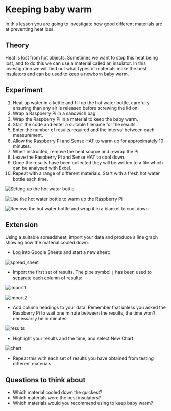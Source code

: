 # Keeping baby warm

In this lesson you are going to investigate how good different materials are at preventing heat loss.

## Theory 

Heat is lost from hot objects. Sometimes we want to stop this heat being lost, and to do this we can use a material called an insulator. In this investigation we will find out what types of materials make the best insulators and can be used to keep a newborn baby warm.

## Experiment  

1. Heat up water in a kettle and fill up the hot water bottle, carefully ensuring than any air is released before screwing the lid on.
1. Wrap a Raspberry Pi in a sandwich bag.
1. Wrap the Raspberry Pi in a material to keep the baby warm.
1. Start the code and enter a suitable filename for the results.
1. Enter the number of results required and the interval between each measurement.
1. Allow the Raspberry Pi and Sense HAT to warm up for approximately 10 minutes.
1. When instructed, remove the heat source and rewrap the Pi.
1. Leave the Raspberry Pi and Sense HAT to cool down.
1. Once the results have been collected they will be written to a file which can be analysed with Excel.
1. Repeat with a range of different materials. Start with a fresh hot water bottle each time.

![Setting up the hot water bottle](images/hot1.png)

![Use the hot water bottle to warm up the Raspberry Pi](images/hot2.png)

![Remove the hot water bottle and wrap it in a blanket to cool down](images/hot3.png)

## Extension

Using a suitable spreadsheet, import your data and produce a line graph showing how the material cooled down.

- Log into Google Sheets and start a new sheet:

![spread_sheet](images/spread_sheet.png)

- Import the first set of results. The pipe symbol `|` has been used to separate each column of results:

![import1](images/import.png)

![import2](images/imported.png)

- Add column headings to your data. Remember that unless you asked the Raspberry Pi to wait one minute between the results, the time won't necessarily be in minutes:

![results](images/results.png)

- Highlight your results and the time, and select New Chart:

![chart](images/chart_editor.png)

- Repeat this with each set of results you have obtained from testing different materials.

## Questions to think about

- Which material cooled down the quickest?
- Which materials were the best insulators?
- Which materials would you recommend using to keep baby warm?


